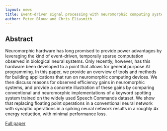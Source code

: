 ```yaml
---
layout: news
title: Event-driven signal processing with neuromorphic computing systems
author: Peter Blouw and Chris Eliasmith
---
```


Abstract
--------

Neuromorphic hardware has long promised to provide power advantages by
leveraging the kind of event-driven, temporally sparse computation
observed in biological neural systems. Only recently, however, has
this hardware been developed to a point that allows for general
purpose AI programming. In this paper, we provide an overview of tools
and methods for building applications that run on neuromorphic
computing devices. We then discuss reasons for observed efficiency
gains in neuromorphic systems, and provide a concrete illustration of
these gains by comparing conventional and neuromorphic implementations
of a keyword spotting system trained on the widely used Speech
Commands dataset. We show that replacing floating point operations in
a conventional neural network with synaptic operations in a spiking
neural network results in a roughly 4x energy reduction, with minimal
performance loss.

[<span class="paperlink">Full paper</span>](https://ieeexplore.ieee.org/abstract/document/9053043)
